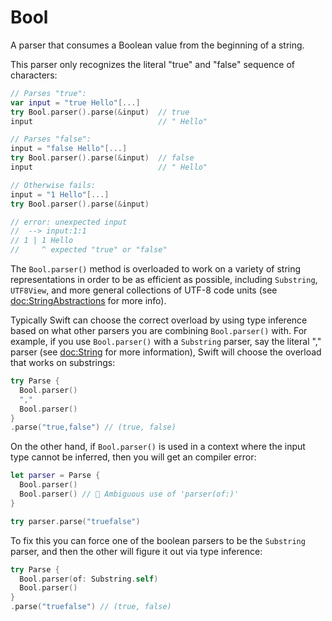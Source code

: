 # Bool

A parser that consumes a Boolean value from the beginning of a string.
 
This parser only recognizes the literal "true" and "false" sequence of characters:

```swift
// Parses "true":
var input = "true Hello"[...]
try Bool.parser().parse(&input)  // true
input                            // " Hello"

// Parses "false":
input = "false Hello"[...]
try Bool.parser().parse(&input)  // false
input                            // " Hello"

// Otherwise fails:
input = "1 Hello"[...]
try Bool.parser().parse(&input)

// error: unexpected input
//  --> input:1:1
// 1 | 1 Hello
//     ^ expected "true" or "false"
```

The `Bool.parser()` method is overloaded to work on a variety of string representations in order
to be as efficient as possible, including `Substring`, `UTF8View`, and more general collections of 
UTF-8 code units (see <doc:StringAbstractions> for more info).

Typically Swift can choose the correct overload by using type inference based on what other parsers
you are combining `Bool.parser()` with. For example, if you use `Bool.parser()` with a
`Substring` parser, say the literal "," parser (see <doc:String> for more information), Swift
will choose the overload that works on substrings:

```swift
try Parse {
  Bool.parser()
  ","
  Bool.parser()
}
.parse("true,false") // (true, false)
```

On the other hand, if `Bool.parser()` is used in a context where the input type cannot be inferred,
then you will get an compiler error:

```swift
let parser = Parse {
  Bool.parser()
  Bool.parser() // 🛑 Ambiguous use of 'parser(of:)'
}

try parser.parse("truefalse")
```

To fix this you can force one of the boolean parsers to be the `Substring` parser, and then the 
other will figure it out via type inference:

```swift
try Parse {
  Bool.parser(of: Substring.self)
  Bool.parser()
}
.parse("truefalse") // (true, false)
```
